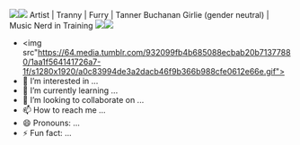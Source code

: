 
<img src="https://files.catbox.moe/u9d1p2.gif"><img src="https://files.catbox.moe/qupc0s.gif"> Artist | Tranny | Furry | Tanner Buchanan Girlie (gender neutral) | Music Nerd in Training <img src="https://files.catbox.moe/qupc0s.gif"><img src="https://files.catbox.moe/u9d1p2.gif">



- <img src"https://64.media.tumblr.com/932099fb4b685088ecbab20b71377880/1aa1f564141726a7-1f/s1280x1920/a0c83994de3a2dacb46f9b366b988cfe0612e66e.gif"> 
- 👀 I’m interested in ...
- 🌱 I’m currently learning ...
- 💞️ I’m looking to collaborate on ...
- 📫 How to reach me ...
- 😄 Pronouns: ...
- ⚡ Fun fact: ...

<!---
Yeentennae/Yeentennae is a ✨ special ✨ repository because its `README.md` (this file) appears on your GitHub profile.
You can click the Preview link to take a look at your changes.
--->
